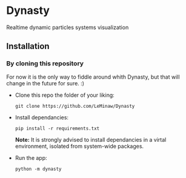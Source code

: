 # Dynasty

Realtime dynamic particles systems visualization

## Installation

### By cloning this repository

For now it is the only way to fiddle around whith Dynasty, but that will change
in the future for sure. :)

* Clone this repo the folder of your liking:

  ```git clone https://github.com/LeMinaw/Dynasty```

* Install dependancies:

  ```pip install -r requirements.txt```

  **Note:** It is strongly advised to install dependancies in a virtal
  environment, isolated from system-wide packages.

* Run the app:

  ```python -m dynasty```

